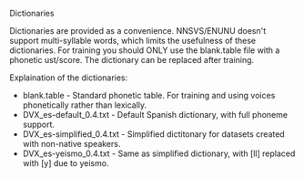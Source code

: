 Dictionaries

Dictionaries are provided as a convenience. NNSVS/ENUNU doesn't support multi-syllable words, which limits the usefulness of these dictionaries. For training you should ONLY use the blank.table file with a phonetic ust/score. The dictionary can be replaced after training.

Explaination of the dictionaries:

* blank.table - Standard phonetic table. For training and using voices phonetically rather than lexically.
* DVX_es-default_0.4.txt - Default Spanish dictionary, with full phoneme support.
* DVX_es-simplified_0.4.txt - Simplified dictitonary for datasets created with non-native speakers.
* DVX_es-yeismo_0.4.txt - Same as simplified dictionary, with [ll] replaced with [y] due to yeismo.
